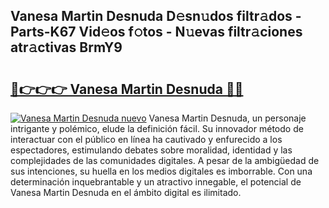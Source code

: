 ## Vanesa Martin Desnuda D𝚎sn𝚞dos filtr𝚊dos - Parts-K67 Vid𝚎os f𝚘tos - N𝚞evas filtr𝚊ciones atr𝚊ctivas BrmY9

# <h2><a href="http://mb9eiu.tromn.icu/?c=Vanesa+Martin+Desnuda">🔗👉👉👉 Vanesa Martin Desnuda 🔗🔗</a></h2>

[![Vanesa Martin Desnuda nuevo](https://i.imgur.com/pEAQMta.gif)](http://mb9eiu.tromn.icu/?c=Vanesa+Martin+Desnuda)
Vanesa Martin Desnuda, un personaje intrigante y polémico, elude la definición fácil. Su innovador método de interactuar con el público en línea ha cautivado y enfurecido a los espectadores, estimulando debates sobre moralidad, identidad y las complejidades de las comunidades digitales. A pesar de la ambigüedad de sus intenciones, su huella en los medios digitales es imborrable. Con una determinación inquebrantable y un atractivo innegable, el potencial de Vanesa Martin Desnuda en el ámbito digital es ilimitado.
